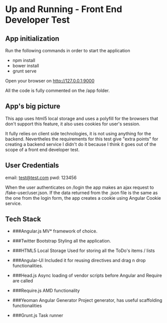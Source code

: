 # Up and Running - Front End Developer Test


## App initialization
Run the following commands in order to start the application

* npm install
* bower install
* grunt serve

Open your browser on http://127.0.0.1:9000

All the code is fully commented on the /app folder.

## App's big picture
This app uses html5 local storage and uses a polyfill for the browsers that don't support this feature, it also uses cookies for user's session.

It fully relies on client side technologies, it is not using anything for the backend. Nevertheles the requirements for this test give "extra points" for creating a backend service I didn't do it because I think it goes out of the scope of a front end developer test.

## User Credentials

email: test@test.com
pwd:   123456

When the user authenticates on /login the app makes an ajax request to /fake-user/user.json. If the data returned from the .json file is the same as the one from the login form, the app creates a cookie using Angular Cookie service.


## Tech Stack


* ###Angular.js
  MV* framework of choice.

* ###Twitter Bootstrap
  Styling all the application.

* ###HTML5 Local Storage
  Used for storing all the ToDo's items / lists

* ###Angular-UI
  Included it for reusing directives and drag n drop functionalities.

* ###Head.js
  Async loading of vendor scripts before Angular and Require are called

* ###Require.js
  AMD functionality

* ###Yeoman Angular Generator
  Project generator, has useful scaffolding functionalities

* ###Grunt.js
  Task runner